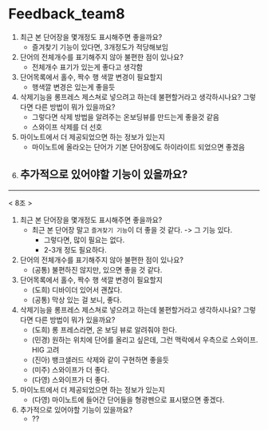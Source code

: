 # Feedback_team8

1. 최근 본 단어장을 몇개정도 표시해주면 좋을까요?
    - 즐겨찾기 기능이 있다면, 3개정도가 적당해보임
2. 단어의 전체개수를 표기해주지 않아 불편한 점이 있나요?
    - 전체개수 표기가 있는게 좋다고 생각함
3. 단어목록에서 홀수, 짝수 행 색깔 변경이 필요할지
    - 행색깔 변경은 있는게 좋을듯
4. 삭제기능을 롱프레스 제스쳐로 넣으려고 하는데 불편할거라고 생각하시나요? 그렇다면 다른 방법이 뭐가 있을까요?
    - 그렇다면 삭제 방법을 알려주는 온보딩뷰를 만드는게 좋을것 같음
    - 스와이프 삭제를 더 선호
5. 마이노트에서 더 제공되었으면 하는 정보가 있는지
    - 마이노트에 올라오는 단어가 기본 단어장에도 하이라이트 되었으면 좋겠음
6. 추가적으로 있어야할 기능이 있을까요?
    - 

---

< 8조 >

1. 최근 본 단어장을 몇개정도 표시해주면 좋을까요?
    - 최근 본 단어장 말고 `즐겨찾기 기능`이 더 좋을 것 같다. -> 그 기능 있다.
        - 그렇다면, 많이 필요는 없다.
        - 2-3개 정도 필요하다.
2. 단어의 전체개수를 표기해주지 않아 불편한 점이 있나요?
    - (공통) 불편하진 않지만, 있으면 좋을 것 같다.
3. 단어목록에서 홀수, 짝수 행 색깔 변경이 필요할지
    - (도희) 디바이더 있어서 괜찮다.
    - (공통) 막상 있는 걸 보니, 좋다.
4. 삭제기능을 롱프레스 제스쳐로 넣으려고 하는데 불편할거라고 생각하시나요? 그렇다면 다른 방법이 뭐가 있을까요?
    - (도희) 롱 프레스라면, 온 보딩 뷰로 알려줘야 한다.
    - (민경) 원하는 위치에 단어를 올리고 싶은데, 그런 맥락에서 우측으로 스와이프. HIG 고려
    - (진아) 뱅크샐러드 삭제와 같이 구현하면 좋을듯
    - (미주) 스와이프가 더 좋다.
    - (다영) 스와이프가 더 좋다.
5. 마이노트에서 더 제공되었으면 하는 정보가 있는지
    - (다영) 마이노트에 들어간 단어들을 형광펜으로 표시됐으면 좋겠다.
6. 추가적으로 있어야할 기능이 있을까요?
    - ??